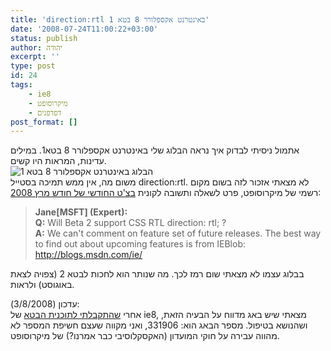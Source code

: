 ```yaml
---
title: 'direction:rtl באינטרנט אקספלורר 8 בטא 1'
date: '2008-07-24T11:00:22+03:00'
status: publish
author: יהודה
excerpt: ''
type: post
id: 24
tags:
    - ie8
    - מיקרוסופט
    - דפדפנים
post_format: []
---
```

אתמול ניסיתי לבדוק איך נראה הבלוג שלי באינטרנט אקספלורר 8 בטא1. במילים עדינות, המראות היו קשים.  
![הבלוג באינטרנט אקספלורר 8 בטא 1](http://img.skitch.com/20080725-pixkfh5qminumykpattpik6acj.png)  
משום מה, אין ממש תמיכה בסטייל direction:rtl. לא מצאתי אזכור לזה בשום מקום רשמי של מיקרוסופט, פרט לשאלה ותשובה לקונית [בצ'ט החודשי של חודש מרץ 2008](http://www.microsoft.com/windowsxp/expertzone/chats/transcripts/08_0320_ez_ie8.mspx):

> **Jane\[MSFT\] (Expert):**  
> **Q:** Will Beta 2 support CSS RTL direction: rtl; ?  
> **A:** We can't comment on feature set of future releases. The best way to find out about upcoming features is from IEBlob: <http://blogs.msdn.com/ie/>

בבלוג עצמו לא מצאתי שום רמז לכך. מה שנותר הוא לחכות לבטא 2 (צפויה לצאת באוגוסט) ולראות.

עדכון (3/8/2008):  
אחרי [שהתקבלתי לתוכנית הבטא](http://yehudab.com/blog/2008/08/%d7%94%d7%9e%d7%95%d7%a2%d7%93%d7%95%d7%9f-%d7%94%d7%90%d7%a7%d7%a1%d7%a7%d7%9c%d7%95%d7%a1%d7%99%d7%91%d7%99-%d7%a9%d7%9c-%d7%91%d7%95%d7%93%d7%a7%d7%99-ie8/) של ie8, מצאתי שיש באג מדווח על הבעיה הזאת, ושהנושא בטיפול. מספר הבאג הוא: 331906, ואני מקווה שעצם חשיפת המספר לא מהווה עבירה על חוקי המועדון (האקסקלוסיבי כבר אמרנו?) של מיקרוסופט.
